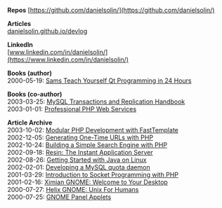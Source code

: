 **Repos**
[https://github.com/danielsolin/](https://github.com/danielsolin/)  
  
**Articles**   
[danielsolin.github.io/devlog](https://danielsolin.github.io/devlog/)  
  
**LinkedIn**   
[www.linkedin.com/in/danielsolin/](https://www.linkedin.com/in/danielsolin/)  
  
**Books (author)**  
2000-05-19: [Sams Teach Yourself Qt Programming in 24 Hours](http://www.amazon.com/Sams-Teach-Yourself-Programming-Hours/dp/0672318695/)  
  
**Books (co-author)**  
2003-03-25: [MySQL Transactions and Replication Handbook](http://www.amazon.com/MySQL-Transactions-Replication-Handbook-Daniel/dp/1861008384/)  
2003-01-01: [Professional PHP Web Services](http://www.amazon.com/Professional-PHP-Services-James-Fuller/dp/1861008074/)  
  
**Article Archive**   
2003-10-02: [Modular PHP Development with FastTemplate](https://web.archive.org/web/20041010173213/http://www.onlamp.com/pub/a/php/2003/10/02/modular_php.html)  
2002-12-05: [Generating One-Time URLs with PHP](https://web.archive.org/web/20030401151056/http://www.onlamp.com/pub/a/php/2002/12/05/one_time_URLs.html)  
2002-10-24: [Building a Simple Search Engine with PHP](https://web.archive.org/web/20030802090135/http://www.onlamp.com/pub/a/php/2002/10/24/simplesearchengine.html)  
2002-09-18: [Resin: The Instant Application Server](https://web.archive.org/web/20030419084539/http://www.onjava.com/pub/a/onjava/2002/09/18/resin.html)  
2002-08-26: [Getting Started with Java on Linux](https://www.linuxjournal.com/article/6290)  
2002-02-01: [Developing a MySQL quota daemon](https://jacobfilipp.com/DrDobbs/articles/SA/v11/i02/a8.htm)  
2001-03-29: [Introduction to Socket Programming with PHP](https://web.archive.org/web/20030202082831/http://www.onlamp.com/pub/a/php/2001/03/29/socket_intro.html)  
2001-02-16: [Ximian GNOME: Welcome to Your Desktop](https://web.archive.org/web/20030413193655/http://linux.oreillynet.com/pub/a/linux/2001/02/16/ximian.html)  
2000-07-27: [Helix GNOME: Unix For Humans](https://web.archive.org/web/20030402043840/http://linux.oreillynet.com/pub/a/linux/2000/07/27/helix_gnome.html)  
2000-07-25: [GNOME Panel Applets](https://web.archive.org/web/20030803010043/http://www.onlamp.com/pub/a/python/2000/07/25/gnome_applet.html)  
